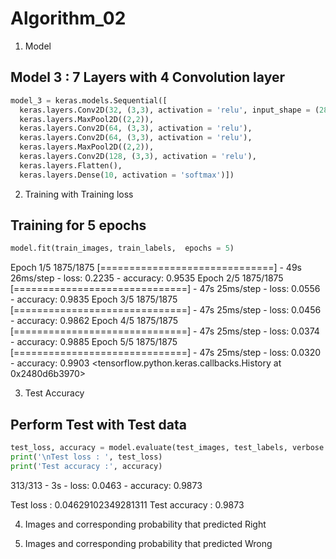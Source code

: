 # Algorithm_02

1. Model
## Model 3 : 7 Layers with 4 Convolution layer

```python
model_3 = keras.models.Sequential([
  keras.layers.Conv2D(32, (3,3), activation = 'relu', input_shape = (28, 28,1)),  # layer 1
  keras.layers.MaxPool2D((2,2)),                                                  # layer 2
  keras.layers.Conv2D(64, (3,3), activation = 'relu'),                            # layer 3
  keras.layers.Conv2D(64, (3,3), activation = 'relu'),                            # layer 4
  keras.layers.MaxPool2D((2,2)),                                                  # layer 5
  keras.layers.Conv2D(128, (3,3), activation = 'relu'),                           # layer 6
  keras.layers.Flatten(),
  keras.layers.Dense(10, activation = 'softmax')])                                # layer 7
```

2. Training with Training loss
## Training for 5 epochs
```python
model.fit(train_images, train_labels,  epochs = 5)
```
Epoch 1/5
1875/1875 [==============================] - 49s 26ms/step - loss: 0.2235 - accuracy: 0.9535
Epoch 2/5
1875/1875 [==============================] - 47s 25ms/step - loss: 0.0556 - accuracy: 0.9835
Epoch 3/5
1875/1875 [==============================] - 47s 25ms/step - loss: 0.0456 - accuracy: 0.9862
Epoch 4/5
1875/1875 [==============================] - 47s 25ms/step - loss: 0.0374 - accuracy: 0.9885
Epoch 5/5
1875/1875 [==============================] - 47s 25ms/step - loss: 0.0320 - accuracy: 0.9903
<tensorflow.python.keras.callbacks.History at 0x2480d6b3970>

3. Test Accuracy
## Perform Test with Test data
```python
test_loss, accuracy = model.evaluate(test_images, test_labels, verbose = 2)
print('\nTest loss : ', test_loss)
print('Test accuracy :', accuracy)
```
313/313 - 3s - loss: 0.0463 - accuracy: 0.9873

Test loss :  0.04629102349281311
Test accuracy : 0.9873

4. Images and corresponding probability that predicted Right

5. Images and corresponding probability that predicted Wrong










